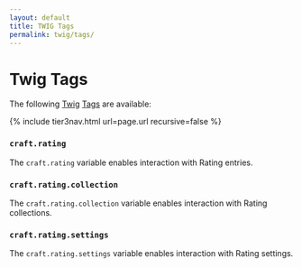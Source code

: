 ```yaml
---
layout: default
title: TWIG Tags
permalink: twig/tags/
---
```


# Twig Tags

The following [Twig][] [Tags][] are available:

{% include tier3nav.html url=page.url recursive=false %}

### `craft.rating`
The `craft.rating` variable enables interaction with Rating entries.

### `craft.rating.collection`
The `craft.rating.collection` variable enables interaction with Rating collections.

### `craft.rating.settings`
The `craft.rating.settings` variable enables interaction with Rating settings.

[Twig]: http://twig.sensiolabs.org/ "Twig is a modern template engine for PHP"
[Tags]: http://twig.sensiolabs.org/doc/tags/index.html "Twig Tags"